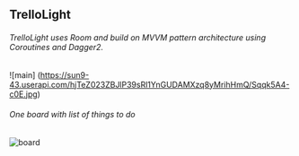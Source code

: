 ## TrelloLight

###### TrelloLight uses Room and build on MVVM pattern architecture using Coroutines and Dagger2.

![main] (https://sun9-43.userapi.com/hjTeZ023ZBJlP39sRl1YnGUDAMXzq8yMrihHmQ/Sqqk5A4-c0E.jpg)

######  One board with list of things to do

![board](https://sun9-45.userapi.com/B37Y38Tu1Xj_L3KU8svwG0Levrn3fcdUPlyBFA/mWu1XDHmOnM.jpg)